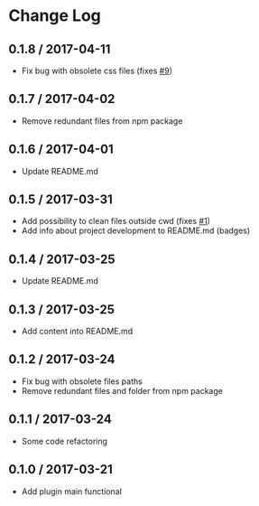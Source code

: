 # Change Log

## 0.1.8 / 2017-04-11

* Fix bug with obsolete css files (fixes 
[#9](https://github.com/GProst/webpack-clean-obsolete-chunks/issues/9))

## 0.1.7 / 2017-04-02

* Remove redundant files from npm package

## 0.1.6 / 2017-04-01

* Update README.md

## 0.1.5 / 2017-03-31

* Add possibility to clean files outside cwd (fixes 
[#1](https://github.com/GProst/webpack-clean-obsolete-chunks/issues/1))
* Add info about project development to README.md (badges)

## 0.1.4 / 2017-03-25

* Update README.md

## 0.1.3 / 2017-03-25

* Add content into README.md

## 0.1.2 / 2017-03-24

* Fix bug with obsolete files paths
* Remove redundant files and folder from npm package

## 0.1.1 / 2017-03-24

* Some code refactoring

## 0.1.0 / 2017-03-21

* Add plugin main functional